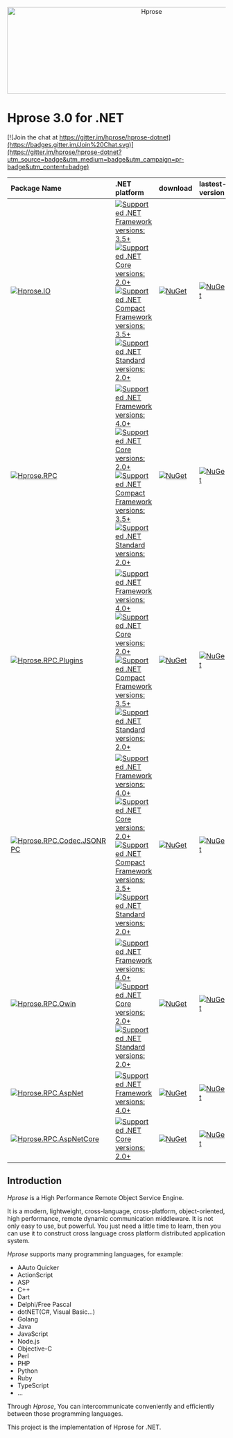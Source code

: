 <p align="center"><img src="https://hprose.com/banner.@2x.png" alt="Hprose" title="Hprose" width="650" height="200" /></p>

# Hprose 3.0 for .NET

[![Join the chat at https://gitter.im/hprose/hprose-dotnet](https://badges.gitter.im/Join%20Chat.svg)](https://gitter.im/hprose/hprose-dotnet?utm_source=badge&utm_medium=badge&utm_campaign=pr-badge&utm_content=badge)


  Package Name  | .NET platform | download | lastest-version |
:---------------|:---------|:---------|:-----------------
[![Hprose.IO](https://img.shields.io/badge/nuget-Hprose.IO-red.svg?logo=nuget)](https://www.nuget.org/packages/Hprose.IO) | [![Supported .NET Framework versions: 3.5+](https://img.shields.io/badge/Framework-3.5+-blue.svg) ![Supported .NET Core versions: 2.0+](https://img.shields.io/badge/Core-2.0+-blue.svg) ![Supported .NET Compact Framework versions: 3.5+](https://img.shields.io/badge/CF-3.5+-blue.svg) ![Supported .NET Standard versions: 2.0+](https://img.shields.io/badge/Standard-2.0+-blue.svg)](https://www.nuget.org/packages/Hprose.IO) | [![NuGet](https://img.shields.io/nuget/v/Hprose.IO.svg)](https://www.nuget.org/packages/Hprose.IO) | [![NuGet](https://img.shields.io/nuget/dt/Hprose.IO.svg)](https://www.nuget.org/packages/Hprose.IO)
[![Hprose.RPC](https://img.shields.io/badge/nuget-Hprose.RPC-red.svg?logo=nuget)](https://www.nuget.org/packages/Hprose.RPC) | [![Supported .NET Framework versions: 4.0+](https://img.shields.io/badge/Framework-4.0+-blue.svg) ![Supported .NET Core versions: 2.0+](https://img.shields.io/badge/Core-2.0+-blue.svg) ![Supported .NET Compact Framework versions: 3.5+](https://img.shields.io/badge/CF-3.5+-blue.svg) ![Supported .NET Standard versions: 2.0+](https://img.shields.io/badge/Standard-2.0+-blue.svg)](https://www.nuget.org/packages/Hprose.RPC) | [![NuGet](https://img.shields.io/nuget/v/Hprose.RPC.svg)](https://www.nuget.org/packages/Hprose.RPC) | [![NuGet](https://img.shields.io/nuget/dt/Hprose.RPC.svg)](https://www.nuget.org/packages/Hprose.RPC)
[![Hprose.RPC.Plugins](https://img.shields.io/badge/nuget-Hprose.RPC.Plugins-orange.svg?logo=nuget)](https://www.nuget.org/packages/Hprose.RPC.Plugins) | [![Supported .NET Framework versions: 4.0+](https://img.shields.io/badge/Framework-4.0+-blue.svg) ![Supported .NET Core versions: 2.0+](https://img.shields.io/badge/Core-2.0+-blue.svg) ![Supported .NET Compact Framework versions: 3.5+](https://img.shields.io/badge/CF-3.5+-blue.svg) ![Supported .NET Standard versions: 2.0+](https://img.shields.io/badge/Standard-2.0+-blue.svg)](https://www.nuget.org/packages/Hprose.RPC.Plugins) | [![NuGet](https://img.shields.io/nuget/v/Hprose.RPC.Plugins.svg)](https://www.nuget.org/packages/Hprose.RPC.Plugins) | [![NuGet](https://img.shields.io/nuget/dt/Hprose.RPC.Plugins.svg)](https://www.nuget.org/packages/Hprose.RPC.Plugins)
[![Hprose.RPC.Codec.JSONRPC](https://img.shields.io/badge/nuget-Hprose.RPC.Codec.JSONRPC-ff69b4.svg?logo=nuget)](https://www.nuget.org/packages/Hprose.RPC.Codec.JSONRPC) | [![Supported .NET Framework versions: 4.0+](https://img.shields.io/badge/Framework-4.0+-blue.svg) ![Supported .NET Core versions: 2.0+](https://img.shields.io/badge/Core-2.0+-blue.svg) ![Supported .NET Compact Framework versions: 3.5+](https://img.shields.io/badge/CF-3.5+-blue.svg) ![Supported .NET Standard versions: 2.0+](https://img.shields.io/badge/Standard-2.0+-blue.svg)](https://www.nuget.org/packages/Hprose.RPC.Codec.JSONRPC) | [![NuGet](https://img.shields.io/nuget/v/Hprose.RPC.Codec.JSONRPC.svg)](https://www.nuget.org/packages/Hprose.RPC.Codec.JSONRPC) | [![NuGet](https://img.shields.io/nuget/dt/Hprose.RPC.Codec.JSONRPC.svg)](https://www.nuget.org/packages/Hprose.RPC.Codec.JSONRPC)
[![Hprose.RPC.Owin](https://img.shields.io/badge/nuget-Hprose.RPC.Owin-blueviolet.svg?logo=nuget)](https://www.nuget.org/packages/Hprose.RPC.Owin) | [![Supported .NET Framework versions: 4.0+](https://img.shields.io/badge/Framework-4.0+-blue.svg) ![Supported .NET Core versions: 2.0+](https://img.shields.io/badge/Core-2.0+-blue.svg) ![Supported .NET Standard versions: 2.0+](https://img.shields.io/badge/Standard-2.0+-blue.svg)](https://www.nuget.org/packages/Hprose.RPC.Owin) | [![NuGet](https://img.shields.io/nuget/v/Hprose.RPC.Owin.svg)](https://www.nuget.org/packages/Hprose.RPC.Owin) | [![NuGet](https://img.shields.io/nuget/dt/Hprose.RPC.Owin.svg)](https://www.nuget.org/packages/Hprose.RPC.Owin)
[![Hprose.RPC.AspNet](https://img.shields.io/badge/nuget-Hprose.RPC.AspNet-blueviolet.svg?logo=nuget)](https://www.nuget.org/packages/Hprose.RPC.AspNet) | [![Supported .NET Framework versions: 4.0+](https://img.shields.io/badge/Framework-4.0+-blue.svg)](https://www.nuget.org/packages/Hprose.RPC.AspNet) | [![NuGet](https://img.shields.io/nuget/v/Hprose.RPC.AspNet.svg)](https://www.nuget.org/packages/Hprose.RPC.AspNet) | [![NuGet](https://img.shields.io/nuget/dt/Hprose.RPC.AspNet.svg)](https://www.nuget.org/packages/Hprose.RPC.AspNet)
[![Hprose.RPC.AspNetCore](https://img.shields.io/badge/nuget-Hprose.RPC.AspNetCore-blueviolet.svg?logo=nuget)](https://www.nuget.org/packages/Hprose.RPC.AspNetCore) | [ ![Supported .NET Core versions: 2.0+](https://img.shields.io/badge/Core-2.0+-blue.svg)](https://www.nuget.org/packages/Hprose.RPC.AspNetCore) | [![NuGet](https://img.shields.io/nuget/v/Hprose.RPC.AspNetCore.svg)](https://www.nuget.org/packages/Hprose.RPC.AspNetCore) | [![NuGet](https://img.shields.io/nuget/dt/Hprose.RPC.AspNetCore.svg)](https://www.nuget.org/packages/Hprose.RPC.AspNetCore)

## Introduction

*Hprose* is a High Performance Remote Object Service Engine.

It is a modern, lightweight, cross-language, cross-platform, object-oriented, high performance, remote dynamic communication middleware. It is not only easy to use, but powerful. You just need a little time to learn, then you can use it to construct cross language cross platform distributed application system.

*Hprose* supports many programming languages, for example:

* AAuto Quicker
* ActionScript
* ASP
* C++
* Dart
* Delphi/Free Pascal
* dotNET(C#, Visual Basic...)
* Golang
* Java
* JavaScript
* Node.js
* Objective-C
* Perl
* PHP
* Python
* Ruby
* TypeScript
* ...

Through *Hprose*, You can intercommunicate conveniently and efficiently between those programming languages.

This project is the implementation of Hprose for .NET.

